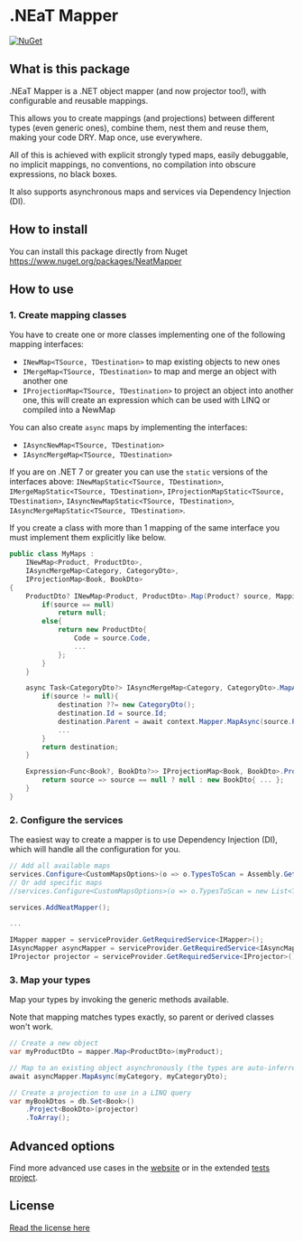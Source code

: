 # .NEaT Mapper

[![NuGet](https://img.shields.io/nuget/v/NeatMapper.svg?label=NuGet)](https://www.nuget.org/packages/NeatMapper)

## What is this package

.NEaT Mapper is a .NET object mapper (and now projector too!), with configurable and reusable mappings.

This allows you to create mappings (and projections) between different types (even generic ones), combine them, nest them and reuse them, making your code DRY. Map once, use everywhere.

All of this is achieved with explicit strongly typed maps, easily debuggable, no implicit mappings, no conventions, no compilation into obscure expressions, no black boxes.

It also supports asynchronous maps and services via Dependency Injection (DI).

## How to install

You can install this package directly from Nuget https://www.nuget.org/packages/NeatMapper

## How to use

### 1. Create mapping classes

You have to create one or more classes implementing one of the following mapping interfaces:
- `INewMap<TSource, TDestination>` to map existing objects to new ones
- `IMergeMap<TSource, TDestination>` to map and merge an object with another one
- `IProjectionMap<TSource, TDestination>` to project an object into another one, this will create an expression which can be used with LINQ or compiled into a NewMap

You can also create `async` maps by implementing the interfaces:
- `IAsyncNewMap<TSource, TDestination>`
- `IAsyncMergeMap<TSource, TDestination>`

If you are on .NET 7 or greater you can use the `static` versions of the interfaces above: `INewMapStatic<TSource, TDestination>`, `IMergeMapStatic<TSource, TDestination>`, `IProjectionMapStatic<TSource, TDestination>`, `IAsyncNewMapStatic<TSource, TDestination>`, `IAsyncMergeMapStatic<TSource, TDestination>`.

If you create a class with more than 1 mapping of the same interface you must implement them explicitly like below.

```csharp
public class MyMaps :
    INewMap<Product, ProductDto>,
    IAsyncMergeMap<Category, CategoryDto>,
    IProjectionMap<Book, BookDto>
{
    ProductDto? INewMap<Product, ProductDto>.Map(Product? source, MappingContext context){
        if(source == null)
            return null;
        else{
            return new ProductDto{
                Code = source.Code,
                ...
            };
        }
    }

    async Task<CategoryDto?> IAsyncMergeMap<Category, CategoryDto>.MapAsync(Category? source, CategoryDto? destination, AsyncMappingContext context){
        if(source != null){
            destination ??= new CategoryDto();
            destination.Id = source.Id;
            destination.Parent = await context.Mapper.MapAsync(source.Parent, destination.Parent, context.CancellationToken);
            ...
        }
        return destination;
    }

    Expression<Func<Book?, BookDto?>> IProjectionMap<Book, BookDto>.Project(ProjectionContext context){
        return source => source == null ? null : new BookDto{ ... };
    }
}
```

### 2. Configure the services

The easiest way to create a mapper is to use Dependency Injection (DI), which will handle all the configuration for you.

```csharp
// Add all available maps
services.Configure<CustomMapsOptions>(o => o.TypesToScan = Assembly.GetExecutingAssembly().GetTypes().ToList() );
// Or add specific maps
//services.Configure<CustomMapsOptions>(o => o.TypesToScan = new List<Type>{ typeof(MyMaps), ... });

services.AddNeatMapper();

...

IMapper mapper = serviceProvider.GetRequiredService<IMapper>();
IAsyncMapper asyncMapper = serviceProvider.GetRequiredService<IAsyncMapper>();
IProjector projector = serviceProvider.GetRequiredService<IProjector>();
```

### 3. Map your types

Map your types by invoking the generic methods available.

Note that mapping matches types exactly, so parent or derived classes won't work.

```csharp
// Create a new object
var myProductDto = mapper.Map<ProductDto>(myProduct);

// Map to an existing object asynchronously (the types are auto-inferred)
await asyncMapper.MapAsync(myCategory, myCategoryDto);

// Create a projection to use in a LINQ query
var myBookDtos = db.Set<Book>()
    .Project<BookDto>(projector)
    .ToArray();
```

## Advanced options

Find more advanced use cases in the [website](https://www.neatmapper.org/advanced-options/) or in the extended [tests project](https://github.com/Xriuk/NeatMapper/tree/main/tests/NeatMapper.Tests).

## License

[Read the license here](https://www.neatmapper.org/license)
